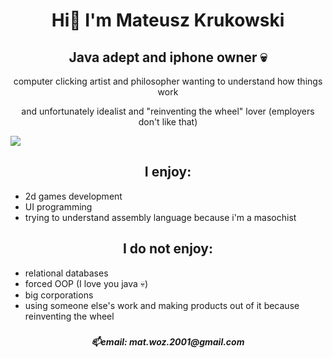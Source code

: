 <div align="center">
  <h1>Hi👋 I'm Mateusz Krukowski</h1>
  <h2>Java adept and iphone owner 💀</h2>
  <p>computer clicking artist and philosopher wanting to understand how things work </p>
  <p>and unfortunately idealist and "reinventing the wheel" lover (employers don't like that)<p>
  <img src="https://static.wikia.nocookie.net/adventuretimewithfinnandjake/images/1/19/Buisness_Man.png/" style="display: block; margin: 0 auto;">
  
  <h2>I enjoy: </h2>
  <ul align="left">
    <li>2d games development</li>
    <li> UI programming </li>
    <li>trying to understand assembly language because i'm a masochist</li>
  </ul>
   
  <h2>I do not enjoy: </h2>
  <ul align="left">
    <li>relational databases</li>
    <li>forced OOP (I love you java 💀) </li>
    <li>big corporations</li>
    <li>using someone else's work and making products out of it because reinventing the wheel</li>
  </ul>

  <h5><h5>
  <p>📫email: mat.woz.2001@gmail.com</p><div> 

<!--thorlaksson/thorlaksson is a ✨ special ✨ repository because its `README.md` (this file) appears on your GitHub profile.
You can click the Preview link to take a look at your changes.
--->
